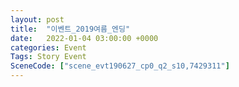 ```yaml
---
layout: post
title:  "이벤트_2019여름_엔딩"
date:   2022-01-04 03:00:00 +0000
categories: Event
Tags: Story Event
SceneCode: ["scene_evt190627_cp0_q2_s10,7429311"]
---
```

